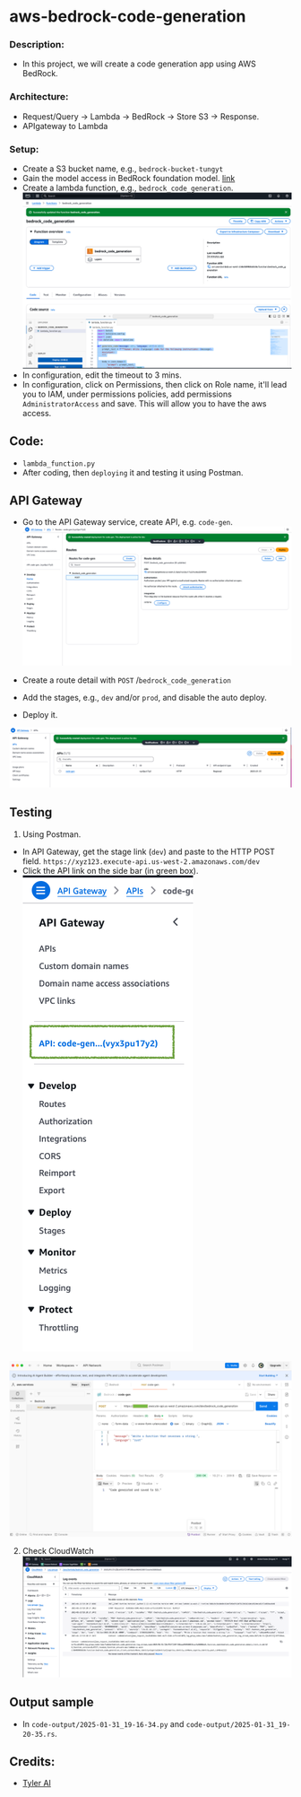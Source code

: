 # aws-bedrock-code-generation

### Description:
- In this project, we will create a code generation app using AWS BedRock. 
 
### Architecture:
- Request/Query -> Lambda -> BedRock -> Store S3 -> Response.
- APIgateway to Lambda 

### Setup:
- Create a S3 bucket name, e.g., `bedrock-bucket-tungyt`
- Gain the model access in BedRock foundation model. [link](https://docs.aws.amazon.com/bedrock/latest/userguide/getting-started.html) 
- Create a lambda function, e.g., `bedrock_code_generation`.
![lambda](./images/lambda.png)
- In configuration, edit the timeout to 3 mins.
- In configuration, click on Permissions, then click on Role name, it'll lead you to IAM, under permissions policies, add permissions `AdministratorAccess` and save. This will allow you to have the aws access.

## Code:
- `lambda_function.py`
- After coding, then `deploying` it and testing it using Postman.

## API Gateway
- Go to the API Gateway service, create API, e.g. `code-gen`. 
![api1](./images/API1.png)

- Create a route detail with `POST` /`bedrock_code_generation`

- Add the stages, e.g., `dev` and/or `prod`, and disable the auto deploy.

- Deploy it.

![api2](./images/API2.png)



## Testing
1. Using Postman. 
- In API Gateway, get the stage link (`dev`) and paste to the HTTP POST field. 
`https://xyz123.execute-api.us-west-2.amazonaws.com/dev`
- Click the API link on the side bar (in green box).
![sideapi](./images/sideAPI.png) 


![postman](./images/POSTMAN.png)

2. Check CloudWatch
![cloudwatch](./images/Cloudwatch.png)


## Output sample
- In `code-output/2025-01-31_19-16-34.py` and `code-output/2025-01-31_19-20-35.rs`.


## Credits:
- [Tyler AI](https://www.youtube.com/@TylerReedAI)

